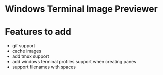 # Windows Terminal Image Previewer


# Features to add
* gif support
* cache images
* add tmux support
* add windows terminal profiles support when creating panes
* support filenames with spaces
